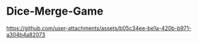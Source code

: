 # Dice-Merge-Game



https://github.com/user-attachments/assets/b05c34ee-be1a-420b-b971-a304b4a82073

